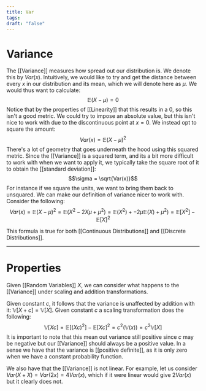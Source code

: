 ```yaml
---
title: Var
tags: 
draft: "false"
---
```

# Variance 
The [[Variance]] measures how spread out our distribution is. We denote this by $Var(x)$. Intuitively, we would like to try and get the distance between every $x$ in our distribution and its mean, which we will denote here as $\mu$. We would thus want to calculate:
$$\mathbb{E}(X-\mu)=0$$
Notice that by the properties of [[Linearity]] that this results in a 0, so this isn't a good metric. We could try to impose an absolute value, but this isn't nice to work with due to the discontinuous point at $x=0$. We instead opt to square the amount:
$$Var(x)=\mathbb{E}(X-\mu)^2$$
There's a lot of geometry that goes underneath the hood using this squared metric. Since the [[Variance]] is a squared term, and its a bit more difficult to work with when we want to apply it, we typically take the square root of it to obtain the [[standard deviation]]:
$$\sigma = \sqrt{Var(x)}$$
For instance if we square the units, we want to bring them back to unsquared.  We can make our definition of variance nicer to work with. Consider the following:
$$Var(x)=\mathbb{E}(X-\mu)^2=\mathbb{E}(X^2-2X\mu+\mu^2) =  \mathbb{E}(X^2)+-2\mu\mathbb{E}(X)+\mu^2)=\mathbb{E}[X^2]-\mathbb{E}[X]^2$$

This formula is true for both [[Continuous Distributions]] and [[Discrete Distributions]].

---
# Properties 
Given [[Random Variables]] $X$, we can consider what happens to the [[Variance]] under scaling and addition transformations. 

Given constant $c$, it follows that the variance is unaffected by addition with it: $\mathbb{V}[X+c]=\mathbb{V}[X]$. 
Given constant $c$ a scaling transformation does the following:
$$\mathbb{V}[Xc]= \mathbb{E}[(Xc)^2]-\mathbb{E}[Xc]^2 = c^2(\mathbb{V}(x))= c^2  \mathbb{V}[X]$$It is important to note that this mean out variance still positive since $c$ may be negative but our [[Variance]] should always be a positive value. In a sense we have that the variance is [[positive definite]], as it is only zero when we have a constant probability function. 

We also have that the [[Variance]] is not linear. For example, let us consider $Var(X+X)=Var(2x)=4Var(x)$, which if it were linear would give $2Var(x)$ but it clearly does not. 